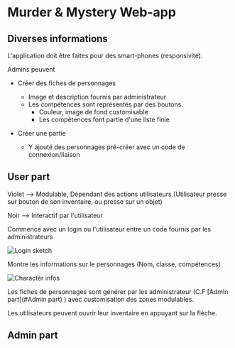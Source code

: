# Murder & Mystery Web-app

## Diverses informations

L'application doit être faites pour des smart-phones (responsivité). 

Admins peuvent 

* Créer des fiches de personnages
  * Image et description fournis par administrateur
  * Les compétences sont représentés par des boutons.
    * Couleur, image de fond customisable
    * Les compétences font partie d'une liste finie

* Créer une partie
  * Y ajouté des personnages pré-créer avec un code de connexion/liaison

## User part

Violet --> Modulable, Dépendant des actions utilisateurs (Utilisateur presse sur bouton de son inventaire, ou presse sur un objet)

Noir --> Interactif par l'utilisateur

Commence avec un login ou l'utilisateur entre un code fournis par les administrateurs

![Login sketch](C:\Users\jeanbourquj\Desktop\GIT_REPO\MurderAndMystery\Sketches\user_enter_login_code.png)

Montre les informations sur le personnages (Nom, classe, compétences) 

![Character infos](C:\Users\jeanbourquj\Desktop\GIT_REPO\MurderAndMystery\Sketches\user_character_info.png)

Les fiches de personnages sont générer par les administrateur (C.F [Admin part](#Admin part) ) avec customisation des zones modulables. 

Les utilisateurs peuvent ouvrir leur inventaire en appuyant sur la flèche.

## Admin part
